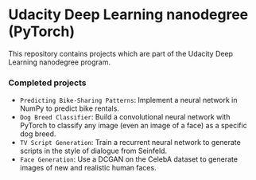 # Udacity Deep Learning nanodegree (PyTorch)

This repository contains projects which are part of the Udacity Deep Learning nanodegree program.

### Completed projects

* `Predicting Bike-Sharing Patterns`: Implement a neural network in NumPy to predict bike rentals.
* `Dog Breed Classifier`: Build a convolutional neural network with PyTorch to classify any image (even an image of a face) as a specific dog breed.
* `TV Script Generation`: Train a recurrent neural network to generate scripts in the style of dialogue from Seinfeld.
* `Face Generation`: Use a DCGAN on the CelebA dataset to generate images of new and realistic human faces.

